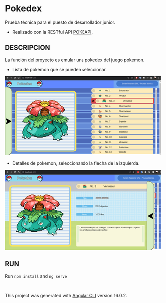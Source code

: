 # Pokedex
Prueba técnica para el puesto de desarrollador junior.

 - Realizado con la RESTful API [POKEAPI](https://pokeapi.co/).

## DESCRIPCION

La función del proyecto es emular una pokedex del juego pokemon.

- Lista de pokemon que se pueden seleccionar.

<img src="./img/img1.png" width="500">

- Detalles de pokemon, seleccionando la flecha de la izquierda.

<img src="./img/img2.png" width="500">
 
## RUN

Run `npm install` and  `ng serve`

<br>

This project was generated with [Angular CLI](https://github.com/angular/angular-cli) version 16.0.2.